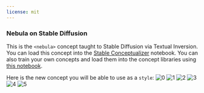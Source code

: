 ```yaml
---
license: mit
---
```

### Nebula on Stable Diffusion
This is the `<nebula>` concept taught to Stable Diffusion via Textual Inversion. You can load this concept into the [Stable Conceptualizer](https://colab.research.google.com/github/huggingface/notebooks/blob/main/diffusers/stable_conceptualizer_inference.ipynb) notebook. You can also train your own concepts and load them into the concept libraries using [this notebook](https://colab.research.google.com/github/huggingface/notebooks/blob/main/diffusers/sd_textual_inversion_training.ipynb).

Here is the new concept you will be able to use as a `style`:
![<nebula> 0](https://huggingface.co/sd-concepts-library/nebula/resolve/main/concept_images/5.jpeg)
![<nebula> 1](https://huggingface.co/sd-concepts-library/nebula/resolve/main/concept_images/4.jpeg)
![<nebula> 2](https://huggingface.co/sd-concepts-library/nebula/resolve/main/concept_images/1.jpeg)
![<nebula> 3](https://huggingface.co/sd-concepts-library/nebula/resolve/main/concept_images/2.jpeg)
![<nebula> 4](https://huggingface.co/sd-concepts-library/nebula/resolve/main/concept_images/3.jpeg)
![<nebula> 5](https://huggingface.co/sd-concepts-library/nebula/resolve/main/concept_images/0.jpeg)

